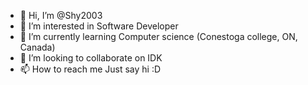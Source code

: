 - 👋 Hi, I’m @Shy2003 
- 👀 I’m interested in Software Developer
- 🌱 I’m currently learning Computer science (Conestoga college, ON, Canada)
- 💞️ I’m looking to collaborate on IDK
- 📫 How to reach me Just say hi :D

<!---
Shy2003/Shy2003 is a ✨ special ✨ repository because its `README.md` (this file) appears on your GitHub profile.
You can click the Preview link to take a look at your changes.
--->
